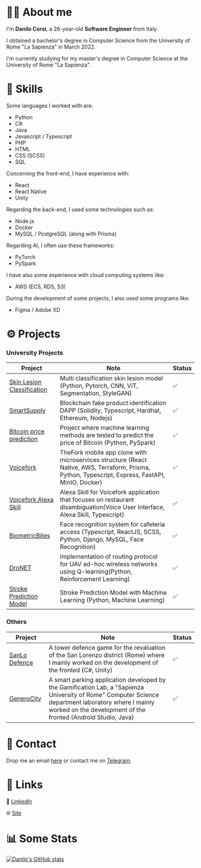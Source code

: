 # :raising_hand_man: About me
I'm <strong>Danilo Corsi</strong>, a 26-year-old <strong>Software Engineer</strong> from Italy.

I obtained a bachelor's degree in Computer Science from the University of Rome "La Sapienza" in March 2022.

I'm currently studying for my master's degree in Computer Science at the University of Rome "La Sapienza".


# :muscle: Skills
Some languages I worked with are:

- Python
- C#
- Java
- Javascript / Typescript
- PHP
- HTML
- CSS (SCSS)
- SQL

Concerning the front-end, I have experience with:

- React
- React Native
- Unity

Regarding the back-end, I used some technologies such as:

- Node.js
- Docker
- MySQL / PostgreSQL (along with Prisma)

Regarding AI, I often use these frameworks:
- PyTorch
- PySpark

I have also some experience with cloud computing systems like:

- AWS (ECS, RDS, S3)

During the development of some projects, I also used some programs like:

- Figma / Adobe XD

# :gear: Projects
### University Projects
| Project                                                                                           | Note                                                                                                                                                    |  Status                |
| ------------------------------------------------------------------------------------------------- | ------------------------------------------------------------------------------------------------------------------------------------------------------- | ---------------------- |
| [Skin Lesion Classification ](https://github.com/CorsiDanilo/skin-lesion-classification)                     | Multi classification skin lesion model (Python, Pytorch, CNN, ViT, Segmentation, StyleGAN)                                                                                                | ✅               |
| [SmartSupply](https://github.com/CorsiDanilo/smartsupply)           | Blockchain fake product identification DAPP (Solidity, Typescript, Hardhat, Ethereum, Nodejs)                                                                                                  | ✅               |
| [Bitcoin price prediction](https://github.com/CorsiDanilo/bitcoin-price-prediction-with-pyspark)  | Project where machine learning methods are tested to predict the price of Bitcoin (Python, PySpark)                                            | ✅               |
| [Voicefork](https://github.com/CorsiDanilo/voicefork)                                             | TheFork mobile app clone with microservices structure (React Native, AWS, Terraform, Prisma, Python, Typescript, Express, FastAPI, MinIO, Docker)       | ✅               |
| [Voicefork Alexa Skill](https://github.com/CorsiDanilo/voicefork-alexa-skill)                     | Alexa Skill for Voicefork application that focuses on restaurant disambiguation(Voice User Interface, Alexa Skill, Typescript)                          | ✅               |
| [BiometricBites](https://github.com/CorsiDanilo/BiometricBites)                                   | Face recognition system for cafeteria access (Typescript, ReactJS, SCSS, Python, Django, MySQL, Face Recognition)                                       | ✅               |
| [DroNET](https://github.com/CorsiDanilo/autonomous-networking)                                    | Implementation of routing protocol for UAV ad-hoc wireless networks using Q-learning(Python, Reinforcement Learning)                                    | ✅               |
| [Stroke Prediction Model](https://github.com/CorsiDanilo/fundamentals-of-data-science)            | Stroke Prediction Model with Machine Learning (Python, Machine Learning)                                                                                | ✅               |

### Others
| Project                                      | Note                                                                                                                                                                                                                  |  Status                |
| -------------------------------------------- | --------------------------------------------------------------------------------------------------------------------------------------------------------------------------------------------------------------------- | ---------------------- |
| [SanLo Defence](https://sanloproject.it/)    | A tower defence game for the revaluation of the San Lorenzo district (Rome) where I mainly worked on the development of the fronted (C#, Unity)                                                                       | ✅               |
| [GeneroCity](https://www.generocity.it/)     | A smart parking application developed by the Gamification Lab, a "Sapienza University of Rome" Computer Science department laboratory where I mainly worked on the development of the fronted (Android Studio, Java)  | ✅               |

# :handshake: Contact
Drop me an email <href>[here](mailto:danilo.corsi@outlook.it)</href> or contact me on <href>[Telegram](https://t.me/anomalyzedd)</href>.

# :link: Links
📃 <href>[LinkedIn](https://www.linkedin.com/in/danilocorsi97/)</href>

🌐 <href>[Site](https://linktr.ee/danilocorsi)</href>

# :bar_chart: Some Stats
[![Danilo's GitHub stats](https://github-readme-stats.vercel.app/api?username=CorsiDanilo)](https://github.com/anuraghazra/github-readme-stats)
